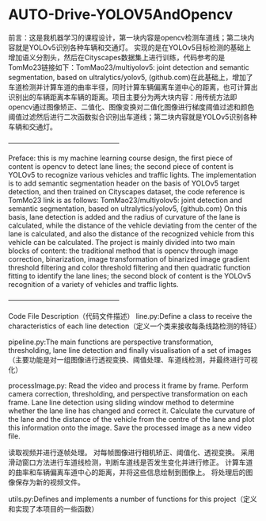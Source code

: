 # AUTO-Drive-YOLOV5AndOpencv
前言：这是我机器学习的课程设计，第一块内容是opencv检测车道线；第二块内容就是YOLOv5识别各种车辆和交通灯。 
实现的是在YOLOv5目标检测的基础上增加语义分割头，然后在Cityscapes数据集上进行训练，代码参考的是TomMo23链接如下：TomMao23/multiyolov5: joint detection and semantic segmentation, based on ultralytics/yolov5, (github.com)在此基础上，增加了车道检测并计算车道的曲率半径，同时计算车辆偏离车道中心的距离，也可计算出识别出的车辆距离本车辆的距离。项目主要分为两大块内容：用传统方法即opencv通过图像矫正、二值化、图像变换对二值化图像进行梯度阈值过滤和颜色阈值过滤然后进行二次函数拟合识别出车道线；第二块内容就是YOLOv5识别各种车辆和交通灯。

————————————————

Preface: this is my machine learning course design, the first piece of content is opencv to detect lane lines; the second piece of content is YOLOv5 to recognize various vehicles and traffic lights. 
The implementation is to add semantic segmentation header on the basis of YOLOv5 target detection, and then trained on Cityscapes dataset, the code reference is TomMo23 link is as follows: TomMao23/multiyolov5: joint detection and semantic segmentation, based on ultralytics/yolov5, (github.com) On this basis, lane detection is added and the radius of curvature of the lane is calculated, while the distance of the vehicle deviating from the center of the lane is calculated, and also the distance of the recognized vehicle from this vehicle can be calculated. The project is mainly divided into two main blocks of content: the traditional method that is opencv through image correction, binarization, image transformation of binarized image gradient threshold filtering and color threshold filtering and then quadratic function fitting to identify the lane lines; the second block of content is the YOLOv5 recognition of a variety of vehicles and traffic lights.

————————————————

Code File Description（代码文件描述）
line.py:Define a class to receive the characteristics of each line detection（定义一个类来接收每条线路检测的特征）

pipeline.py:The main functions are perspective transformation, thresholding, lane line detection and finally visualisation of a set of images（主要功能是对一组图像进行透视变换、阈值处理、车道线检测，并最终进行可视化）

processImage.py:
Read the video and process it frame by frame.
Perform camera correction, thresholding, and perspective transformation on each frame.
Lane line detection using sliding window method to determine whether the lane line has changed and correct it.
Calculate the curvature of the lane and the distance of the vehicle from the centre of the lane and plot this information onto the image.
Save the processed image as a new video file.

读取视频并进行逐帧处理。
对每帧图像进行相机矫正、阈值化、透视变换。
采用滑动窗口方法进行车道线检测，判断车道线是否发生变化并进行修正。
计算车道的曲率和车辆偏离车道中心的距离，并将这些信息绘制到图像上。
将处理后的图像保存为新的视频文件。

utils.py:Defines and implements a number of functions for this project（定义和实现了本项目的一些函数）
